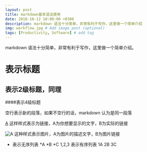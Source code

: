 ```yaml
---
layout: post
title: markdown基本语法使用
date: 2018-10-12 10:00:00 +0300
description: markdown 语法十分简单，非常有利于写作，这里做一个简单介绍
img: workflow.jpg # Add image post (optional)
tags: [Productivity, Software] # add tag
---
```


markdown 语法十分简单，非常有利于写作，这里做一个简单介绍。

# 表示标题
## 表示2级标题，同理
####表示4级标题

空行表示新的段落，如果不空行的话，markdown 认为是同一段落

[A](B) 这样样式表示为链接，A为你想要显示的文字，B为实际的链接

![A](B) 这种样式表示图片，A为图片的描述文字，B为图片链接

* 表示无序列表
*A
*B
*C
1,2,3 表示有序列表
1A
2B
3C


